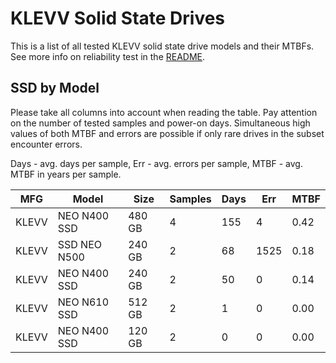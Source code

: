 KLEVV Solid State Drives
========================

This is a list of all tested KLEVV solid state drive models and their MTBFs. See
more info on reliability test in the [README](https://github.com/linuxhw/SMART).

SSD by Model
------------

Please take all columns into account when reading the table. Pay attention on the
number of tested samples and power-on days. Simultaneous high values of both MTBF
and errors are possible if only rare drives in the subset encounter errors.

Days - avg. days per sample,
Err  - avg. errors per sample,
MTBF - avg. MTBF in years per sample.

| MFG       | Model              | Size   | Samples | Days  | Err   | MTBF |
|-----------|--------------------|--------|---------|-------|-------|------|
| KLEVV     | NEO N400 SSD       | 480 GB | 4       | 155   | 4     | 0.42   |
| KLEVV     | SSD NEO N500       | 240 GB | 2       | 68    | 1525  | 0.18   |
| KLEVV     | NEO N400 SSD       | 240 GB | 2       | 50    | 0     | 0.14   |
| KLEVV     | NEO N610 SSD       | 512 GB | 2       | 1     | 0     | 0.00   |
| KLEVV     | NEO N400 SSD       | 120 GB | 2       | 0     | 0     | 0.00   |
